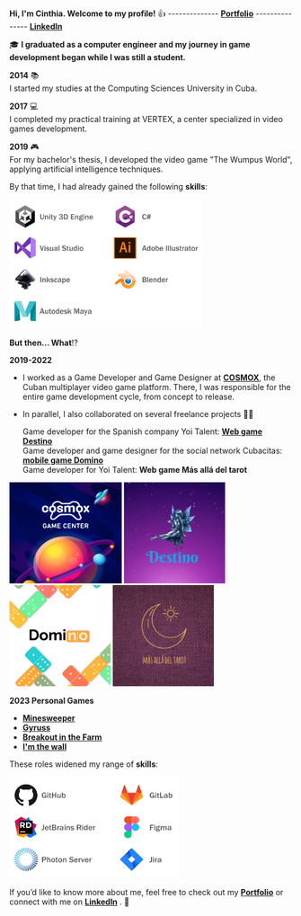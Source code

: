**Hi, I'm Cinthia. Welcome to my profile!** :+1: -------------- [**Portfolio**](https://cinthiacuza.my.canva.site/) --------------- [**LinkedIn**](https://www.linkedin.com/in/cinthia-cuza-soca/)

:mortar_board: **I graduated as a computer engineer and my journey in game development began while I was still a student.**

**2014** :books:<br> I started my studies at the Computing Sciences University in Cuba.  

**2017** :computer:<br>I completed my practical training at VERTEX, a center specialized in video games development.

**2019** :video_game:<br>For my bachelor's thesis, I developed the video game "The Wumpus World", applying artificial intelligence techniques. 

By that time, I had already gained the following **skills**: 

<img src="TechnicalExperiencePart1.png" width="344" height="230" />

**But then... What**:interrobang:

**2019-2022** 

- I worked as a Game Developer and Game Designer at [**COSMOX**](https://apklis.cu/application/cu.vertex.cosmox), the Cuban multiplayer video game platform. There, I was responsible for the entire game development cycle, from concept to release.

- In parallel, I also collaborated on several freelance projects :woman_technologist:  
   
   Game developer for the Spanish company Yoi Talent: [**Web game Destino**](http://centroesotericodestino.es/)<br>
   Game developer and game designer for the social network Cubacitas: [**mobile game Domino**](https://cinthiacuza.itch.io/domino-cubacitas)<br>
   Game developer for Yoi Talent: **Web game Más allá del tarot**
   
<img src="Cosmox.png" width="200" height="180" />  <img src="Destino.png" width="180" height="180" />  <img src="Domino.png" width="180" height="180" />  <img src="BeyongTarot.png" width="180" height="180" />

**2023 Personal Games**
- [**Minesweeper**](https://cinthiacuza.github.io/MinesweeperGame/)
- [**Gyruss**](https://cinthiacuza.itch.io/gyruss)
- [**Breakout in the Farm**](https://cinthiacuza.github.io/BreakoutInFarmGame/)
- [**I'm the wall**](https://cinthiacuza.itch.io/i-am-the-wall)
  
These roles widened my range of **skills**: 

<img src="TechnicalExperiencePart2.png" width="300" height="180" />

If you’d like to know more about me, feel free to check out my [**Portfolio**](https://cinthiacuza.my.canva.site/) or connect with me on [**LinkedIn**](https://www.linkedin.com/in/cinthia-cuza-soca/) . :wave:
